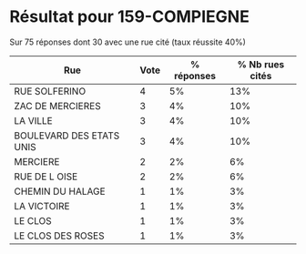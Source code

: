 # Résultat pour 159-COMPIEGNE

Sur 75 réponses dont 30 avec une rue cité (taux réussite 40%)

| Rue | Vote | % réponses | % Nb rues cités|
|-----|------|------------|----------------|
| RUE SOLFERINO | 4 | 5% | 13%|
| ZAC DE MERCIERES | 3 | 4% | 10%|
| LA VILLE | 3 | 4% | 10%|
| BOULEVARD DES ETATS UNIS | 3 | 4% | 10%|
| MERCIERE | 2 | 2% | 6%|
| RUE DE L OISE | 2 | 2% | 6%|
| CHEMIN DU HALAGE | 1 | 1% | 3%|
| LA VICTOIRE | 1 | 1% | 3%|
| LE CLOS | 1 | 1% | 3%|
| LE CLOS DES ROSES | 1 | 1% | 3%|
